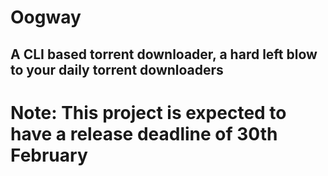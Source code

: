 # Oogway 
## A CLI based torrent downloader, a hard left blow to your daily torrent downloaders

# Note: This project is expected to have a release deadline of 30th February


